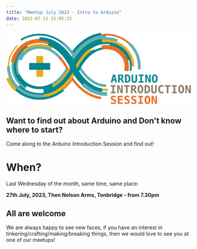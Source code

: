 ```yaml
---
title: "Meetup July 2023 - Intro to Arduino"
date: 2023-07-12 15:05:23
---
```


![Arduino Introduction Session](../../images/TMS_Ard_Int.svg)

## Want to find out about Arduino and Don't know where to start?

Come along to the Arduino Introduction Session and find out!


# When? 

Last Wednesday of the month, same time, same place:

**27th July, 2023,  Then Nelson Arms, Tonbridge  - from 7.30pm**


## All are welcome

We are always happy to see new faces, if you have an interest in tinkering/crafting/making/breaking things, then we would love to see you at one of our meetups! 
